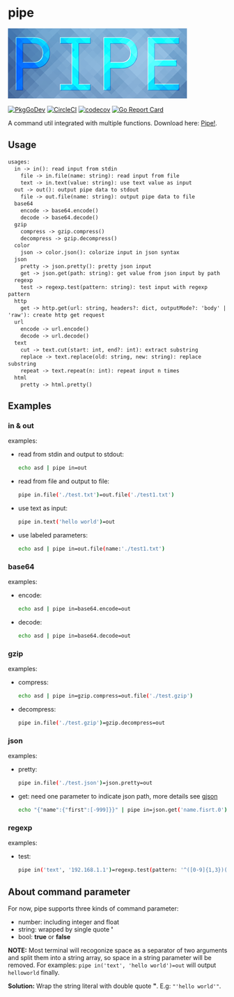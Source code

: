 # pipe

![logo](./doc/pipe-logo.png)

[![PkgGoDev](https://pkg.go.dev/badge/github.com/ToolPackage/pipe)](https://pkg.go.dev/github.com/ToolPackage/pipe)
[![CircleCI](https://circleci.com/gh/ToolPackage/pipe.svg?style=shield)](https://circleci.com/gh/goccy/go-yaml)
[![codecov](https://codecov.io/gh/ToolPackage/pipe/branch/master/graph/badge.svg)](https://codecov.io/gh/goccy/go-yaml)
[![Go Report Card](https://goreportcard.com/badge/github.com/ToolPackage/pipe)](https://goreportcard.com/report/github.com/ToolPackage/pipe)

A command util integrated with multiple functions. Download here: [Pipe!](https://github.com/ToolPackage/pipe/releases/tag/v1.0).

## Usage

```
usages:
  in -> in(): read input from stdin
    file -> in.file(name: string): read input from file
    text -> in.text(value: string): use text value as input
  out -> out(): output pipe data to stdout
    file -> out.file(name: string): output pipe data to file
  base64
    encode -> base64.encode()
    decode -> base64.decode()
  gzip
    compress -> gzip.compress()
    decompress -> gzip.decompress()
  color
    json -> color.json(): colorize input in json syntax
  json
    pretty -> json.pretty(): pretty json input
    get -> json.get(path: string): get value from json input by path
  regexp
    test -> regexp.test(pattern: string): test input with regexp pattern
  http
    get -> http.get(url: string, headers?: dict, outputMode?: 'body' | 'raw'): create http get request
  url
    encode -> url.encode()
    decode -> url.decode()
  text
    cut -> text.cut(start: int, end?: int): extract substring
    replace -> text.replace(old: string, new: string): replace substring
    repeat -> text.repeat(n: int): repeat input n times
  html
    pretty -> html.pretty()
```

## Examples

### in & out

examples:
- read from stdin and output to stdout:
  ```sh
  echo asd | pipe in=out
  ```
- read from file and output to file:
  ```sh
  pipe in.file('./test.txt')=out.file('./test1.txt')
  ```
- use text as input:
  ```sh
  pipe in.text('hello world')=out
  ```
- use labeled parameters:
  ```sh
  echo asd | pipe in=out.file(name:'./test1.txt')
  ```

### base64

examples:
- encode:
  ```sh
  echo asd | pipe in=base64.encode=out
  ```
- decode:
  ```sh
  echo asd | pipe in=base64.decode=out
  ```

### gzip

examples:
- compress:
  ```sh
  echo asd | pipe in=gzip.compress=out.file('./test.gzip')
  ```
- decompress:
  ```sh
  pipe in.file('./test.gzip')=gzip.decompress=out
  ```

### json

examples:
- pretty:
  ```sh
  pipe in.file('./test.json')=json.pretty=out
  ```
- get: need one parameter to indicate json path, more details see [gjson](https://github.com/tidwall/gjson)
  ```sh
  echo "{"name":{"first":[-999]}}" | pipe in=json.get('name.fisrt.0')=out
  ```

### regexp

examples:
- test:
  ```sh
  pipe in('text', '192.168.1.1')=regexp.test(pattern: '^([0-9]{1,3})(\.([0-9]{1,3})){3}$')=out
  ```

## About command parameter

For now, pipe supports three kinds of command parameter:
- number: including integer and float
- string: wrapped by single quote <b>'</b>
- bool: <b>true</b> or <b>false</b>

<b>NOTE:</b> Most terminal will recogonize space as a separator of two arguments and split them into a string array, so space in a string parameter will be removed. For examples: ```pipe in('text', 'hello world')=out``` will output ```helloworld``` finally.

<b>Solution:</b> Wrap the string literal with double quote <b>"</b>. E.g: ```"'hello world'"```.